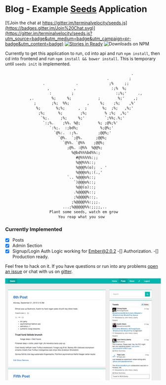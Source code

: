 # Blog - Example [Seeds](https://github.com/terminalvelocity/seeds.js) Application

[![Join the chat at https://gitter.im/terminalvelocity/seeds.js](https://badges.gitter.im/Join%20Chat.svg)](https://gitter.im/terminalvelocity/seeds.js?utm_source=badge&utm_medium=badge&utm_campaign=pr-badge&utm_content=badge)
[![Stories in Ready](https://badge.waffle.io/terminalvelocity/seeds.js.png?label=ready&title=Ready)](https://waffle.io/terminalvelocity/seeds.js) ![Downloads on NPM](http://img.shields.io/npm/dm/seeds.svg?style=flat-square)

Currently to get this application to run, cd into api and run `npm install`, then cd into frontend and run `npm install && bower install`. This is temporary until `seeds init` is implemented.

```
                                                         .
                                              .         ;
                 .              .              ;%     ;;
                   ,           ,                :;%  %;
                    :         ;                   :;%;'     .,
           ,.        %;     %;            ;        %;'    ,;
             ;       ;%;  %%;        ,     %;    ;%;    ,%'
              %;       %;%;      ,  ;       %;  ;%;   ,%;'
               ;%;      %;        ;%;        % ;%;  ,%;'
                `%;.     ;%;     %;'         `;%%;.%;'
                 `:;%.    ;%%. %@;        %; ;@%;%'
                    `:%;.  :;bd%;          %;@%;'
                      `@%:.  :;%.         ;@@%;'
                        `@%.  `;@%.      ;@@%;
                          `@%%. `@%%    ;@@%;
                            ;@%. :@%%  %@@%;
                              %@bd%%%bd%%:;
                                #@%%%%%:;;
                                %@@%%%::;
                                %@@@%(o);  . '
                                %@@@o%;:(.,'
                            `.. %@@@o%::;
                               `)@@@o%::;
                                %@@(o)::;
                               .%@@@@%::;
                               ;%@@@@%::;.
                              ;%@@@@%%:;;;.
                          ...;%@@@@@%%:;;;;,..
                    Plant some seeds, watch em grow
                        You reap what you sow
```


### Currently Implemented

-[x] Posts
-[x] Admin Section
-[x] Signup/Login Auth Logic working for Ember@2.0.2
-[]  Authorization.
-[]  Production ready.

Feel free to hack on it. If you have questions or run into any problems [open an issue](https://github.com/terminalvelocity/blog-seeds-example-application/issues) or chat with us on [gitter](https://gitter.im/terminalvelocity/seeds.js).

![](screenshot.png)